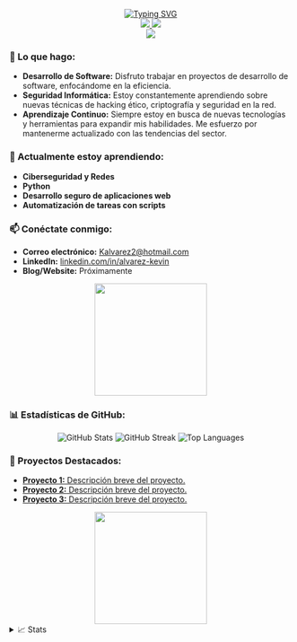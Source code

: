 <p align="center">
<a href="https://github.com/Max-v2">
    <img src="https://readme-typing-svg.demolab.com?font=Georgia&size=18&duration=2000&pause=100&multiline=true&width=500&height=80&lines=Max+Alvarez;Desarrollador+%7C+Estudiante+de+Ingeniería;Seguridad+Informática+%7C+Desarrollo+de+Software&color=37BCF6&background=22272E" alt="Typing SVG" />
</a>
<br/>

<a href="https://linkedin.com/in/alvarez-kevin">
    <img src="https://img.shields.io/badge/-Linkedin-0e76a8?style=flat-square&logo=linkedin&logoColor=white">
</a>
<a href="mailto:Kalvarez2@hotmail.com">
    <img src="https://img.shields.io/badge/-Email-D14836?style=flat-square&logo=gmail&logoColor=white">
</a>

<br/>

<a href="https://github.com/Max-v2">
    <img src="https://github-stats-alpha.vercel.app/api?username=Max-v2&cc=22272e&tc=37BCF6&ic=fff&bc=0000">
</a>
</p>

### 🚀 Lo que hago:

<ul>
  <li><strong>Desarrollo de Software:</strong> Disfruto trabajar en proyectos de desarrollo de software, enfocándome en la eficiencia.</li>
  <li><strong>Seguridad Informática:</strong> Estoy constantemente aprendiendo sobre nuevas técnicas de hacking ético, criptografía y seguridad en la red.</li>
  <li><strong>Aprendizaje Continuo:</strong> Siempre estoy en busca de nuevas tecnologías y herramientas para expandir mis habilidades. Me esfuerzo por mantenerme actualizado con las tendencias del sector.</li>
</ul>

### 🌱 Actualmente estoy aprendiendo:

<ul>
  <li><strong>Ciberseguridad y Redes</strong></li>
  <li><strong>Python</strong></li>
  <li><strong>Desarrollo seguro de aplicaciones web</strong></li>
  <li><strong>Automatización de tareas con scripts</strong></li>
</ul>

### 📫 Conéctate conmigo:

<ul>
  <li><strong>Correo electrónico:</strong> <a href="mailto:Kalvarez2@hotmail.com">Kalvarez2@hotmail.com</a></li>
  <li><strong>LinkedIn:</strong> <a href="https://www.linkedin.com/in/alvarez-kevin/">linkedin.com/in/alvarez-kevin</a></li>
  <li><strong>Blog/Website:</strong> Próximamente</li>
</ul>

<div align="center">
  <img src="https://media.giphy.com/media/26tn33aiTi1jkl6H6/giphy.gif" width="200"/>
</div>

### 📊 Estadísticas de GitHub:

<p align="center">
  <img src="https://github-readme-stats.vercel.app/api?username=Max-v2&show_icons=true&theme=dracula" alt="GitHub Stats" />
  <img src="https://github-readme-streak-stats.herokuapp.com/?user=Max-v2&theme=dracula" alt="GitHub Streak" />
  <img src="https://github-readme-stats.vercel.app/api/top-langs/?username=Max-v2&layout=compact&theme=dracula" alt="Top Languages" />
</p>

### 🚀 Proyectos Destacados:

<ul>
  <li><a href="https://github.com/Max-v2/proyecto1"><strong>Proyecto 1:</strong> Descripción breve del proyecto.</a></li>
  <li><a href="https://github.com/Max-v2/proyecto2"><strong>Proyecto 2:</strong> Descripción breve del proyecto.</a></li>
  <li><a href="https://github.com/Max-v2/proyecto3"><strong>Proyecto 3:</strong> Descripción breve del proyecto.</a></li>
</ul>

<div align="center">
  <img src="https://media.giphy.com/media/3o7aD2saalBwwftBIY/giphy.gif" width="200"/>
</div>

<details>
<summary>📈 Stats</summary>
<br>
Mis estadísticas de GitHub

![](http://github-profile-summary-cards.vercel.app/api/cards/profile-details?username=Max-v2&theme=dracula) 

![](http://github-profile-summary-cards.vercel.app/api/cards/repos-per-language?username=Max-v2&theme=dracula) 
![](http://github-profile-summary-cards.vercel.app/api/cards/most-commit-language?username=Max-v2&theme=dracula)

<br>
Actualmente codificando y escuchando:

[![spotify-github-profile](https://spotify-github-profile.vercel.app/api/view?uid=11159336621&cover_image=true&theme=novatorem&show_offline=true&bar_color=53b14f&bar_color_cover=false)](https://open.spotify.com/user/11159336621)

</details>